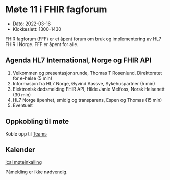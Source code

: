 # Møte 11 i FHIR fagforum

* Dato: 2022-03-16
* Klokkeslett: 1300-1430

FHIR fagforum (FFF) er et åpent forum om bruk og implementering av HL7 FHIR i Norge. FFF er åpent for alle.

## Agenda HL7 International, Norge og FHIR API

1. Velkommen og presentasjonsrunde, Thomas T Rosenlund, Direktoratet for e-helse (5 min)
1. Informasjon fra HL7 Norge, Øyvind Aassve, Sykehuspartner (5 min)
1. Elektronisk dødsmelding FHIR API, Hilde Janie Melfoss, Norsk Helsenett (30 min)
1. HL7 Norge åpenhet, smidig og transparens, Espen og Thomas (15 min)
1. Eventuelt

## Oppkobling til møte

Koble opp til [Teams](https://teams.microsoft.com/l/meetup-join/19%3ameeting_MDUxZjlkYTQtNzUzMi00MzgzLWJhZjYtZWM3NDU2OWRjZmY2%40thread.v2/0?context=%7b%22Tid%22%3a%221f8fc8cc-99b4-410a-95fa-286dd143b04d%22%2c%22Oid%22%3a%22a216d89f-4166-4e08-9907-183e70a2a420%22%7d)

## Kalender

[ical møteinkalling](ical/FHIR%20fagforum%20%2311.ics)

Påmelding er ikke nødvendig.
